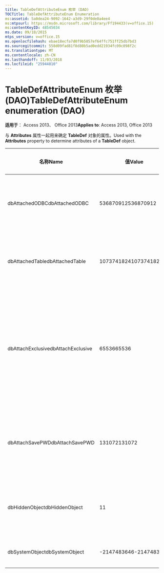 ```yaml
---
title: TableDefAttributeEnum 枚举 (DAO)
TOCTitle: TableDefAttributeEnum Enumeration
ms:assetid: 5a0dea24-9092-1642-a3d9-29f0de0a4ee4
ms:mtpsurl: https://msdn.microsoft.com/library/Ff194433(v=office.15)
ms:contentKeyID: 48545034
ms.date: 09/18/2015
mtps_version: v=office.15
ms.openlocfilehash: ebae18ecfa7d0f9b5857ef64ffc751ff25db7bd3
ms.sourcegitcommit: 558d09fad81f8d80b5ad0edd21934fc09c098f2c
ms.translationtype: MT
ms.contentlocale: zh-CN
ms.lasthandoff: 11/03/2018
ms.locfileid: "25944810"
---
```

# <a name="tabledefattributeenum-enumeration-dao"></a><span data-ttu-id="5d197-102">TableDefAttributeEnum 枚举 (DAO)</span><span class="sxs-lookup"><span data-stu-id="5d197-102">TableDefAttributeEnum enumeration (DAO)</span></span>


<span data-ttu-id="5d197-103">**适用于**： Access 2013、 Office 2013</span><span class="sxs-lookup"><span data-stu-id="5d197-103">**Applies to**: Access 2013, Office 2013</span></span>

<span data-ttu-id="5d197-104">与 **Attributes** 属性一起用来确定 **TableDef** 对象的属性。</span><span class="sxs-lookup"><span data-stu-id="5d197-104">Used with the **Attributes** property to determine attributes of a **TableDef** object.</span></span>

<table>
<colgroup>
<col style="width: 33%" />
<col style="width: 33%" />
<col style="width: 33%" />
</colgroup>
<thead>
<tr class="header">
<th><p><span data-ttu-id="5d197-105">名称</span><span class="sxs-lookup"><span data-stu-id="5d197-105">Name</span></span></p></th>
<th><p><span data-ttu-id="5d197-106">值</span><span class="sxs-lookup"><span data-stu-id="5d197-106">Value</span></span></p></th>
<th><p><span data-ttu-id="5d197-107">说明</span><span class="sxs-lookup"><span data-stu-id="5d197-107">Description</span></span></p></th>
</tr>
</thead>
<tbody>
<tr class="odd">
<td><p><span data-ttu-id="5d197-108">dbAttachedODBC</span><span class="sxs-lookup"><span data-stu-id="5d197-108">dbAttachedODBC</span></span></p></td>
<td><p><span data-ttu-id="5d197-109">536870912</span><span class="sxs-lookup"><span data-stu-id="5d197-109">536870912</span></span></p></td>
<td><p><span data-ttu-id="5d197-110">链接的 ODBC 数据库表。</span><span class="sxs-lookup"><span data-stu-id="5d197-110">Linked ODBC database table.</span></span></p></td>
</tr>
<tr class="even">
<td><p><span data-ttu-id="5d197-111">dbAttachedTable</span><span class="sxs-lookup"><span data-stu-id="5d197-111">dbAttachedTable</span></span></p></td>
<td><p><span data-ttu-id="5d197-112">1073741824</span><span class="sxs-lookup"><span data-stu-id="5d197-112">1073741824</span></span></p></td>
<td><p><span data-ttu-id="5d197-113">链接的非 ODBC 数据库表。</span><span class="sxs-lookup"><span data-stu-id="5d197-113">Linked non-ODBC database table.</span></span></p></td>
</tr>
<tr class="odd">
<td><p><span data-ttu-id="5d197-114">dbAttachExclusive</span><span class="sxs-lookup"><span data-stu-id="5d197-114">dbAttachExclusive</span></span></p></td>
<td><p><span data-ttu-id="5d197-115">65536</span><span class="sxs-lookup"><span data-stu-id="5d197-115">65536</span></span></p></td>
<td><p><span data-ttu-id="5d197-116">打开链接的 Microsoft Access 数据库引擎表，从而以独占方式使用它。</span><span class="sxs-lookup"><span data-stu-id="5d197-116">Opens a linked Microsoft Access database engine table for exclusive use.</span></span></p></td>
</tr>
<tr class="even">
<td><p><span data-ttu-id="5d197-117">dbAttachSavePWD</span><span class="sxs-lookup"><span data-stu-id="5d197-117">dbAttachSavePWD</span></span></p></td>
<td><p><span data-ttu-id="5d197-118">131072</span><span class="sxs-lookup"><span data-stu-id="5d197-118">131072</span></span></p></td>
<td><p><span data-ttu-id="5d197-119">保存所链接的远程表的用户 ID 和密码。</span><span class="sxs-lookup"><span data-stu-id="5d197-119">Saves user ID and password for linked remote table.</span></span></p></td>
</tr>
<tr class="odd">
<td><p><span data-ttu-id="5d197-120">dbHiddenObject</span><span class="sxs-lookup"><span data-stu-id="5d197-120">dbHiddenObject</span></span></p></td>
<td><p><span data-ttu-id="5d197-121">1</span><span class="sxs-lookup"><span data-stu-id="5d197-121">1</span></span></p></td>
<td><p><span data-ttu-id="5d197-122">隐藏表（以供暂时使用）。</span><span class="sxs-lookup"><span data-stu-id="5d197-122">Hidden table (for temporary use).</span></span></p></td>
</tr>
<tr class="even">
<td><p><span data-ttu-id="5d197-123">dbSystemObject</span><span class="sxs-lookup"><span data-stu-id="5d197-123">dbSystemObject</span></span></p></td>
<td><p><span data-ttu-id="5d197-124">-2147483646</span><span class="sxs-lookup"><span data-stu-id="5d197-124">-2147483646</span></span></p></td>
<td><p><span data-ttu-id="5d197-125">系统表。</span><span class="sxs-lookup"><span data-stu-id="5d197-125">System table.</span></span></p></td>
</tr>
</tbody>
</table>

